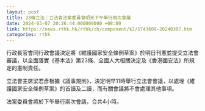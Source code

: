 ```yaml
---
layout: post
title: 23條立法｜立法會法案委員會明天下午舉行兩次會議
date: 2024-03-07 20:26:44.000000000 +08:00
link: https://news.rthk.hk/rthk/ch/component/k2/1743609-20240307.htm
categories: rthk
---
```


行政長官會同行政會議決定將《維護國家安全條例草案》於明日刊憲並提交立法會審議，以全面落實《基本法》第23條、全國人大相關決定及《香港國安法》所規定的憲制責任。

立法會主席梁君彥根據《議事規則》，決定明早11時舉行立法會會議，以處理《維護國家安全條例草案》的首讀及二讀，而有關會議將不會處理其他事項。

法案委員會將於下午舉行兩次會議，合共4小時。
